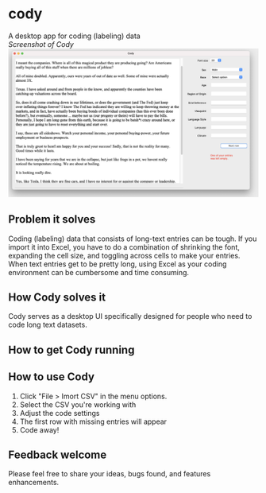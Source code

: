 # cody
A desktop app for coding (labeling) data  
*Screenshot of Cody*
![Cody screenshot](images/Cody_example.png)


## Problem it solves
Coding (labeling) data that consists of long-text entries can be tough. If you import it into Excel, you have to do a combination of shrinking the font, expanding the cell size, and toggling across cells to make your entries. When text entries get to be pretty long, using Excel as your coding environment can be cumbersome and time consuming. 

## How Cody solves it
Cody serves as a desktop UI specifically designed for people who need to code long text datasets. 

## How to get Cody running

## How to use Cody
1. Click "File > Imort CSV" in the menu options. 
2. Select the CSV you're working with
3. Adjust the code settings
4. The first row with missing entries will appear
5. Code away!

## Feedback welcome
Please feel free to share your ideas, bugs found, and features enhancements.
